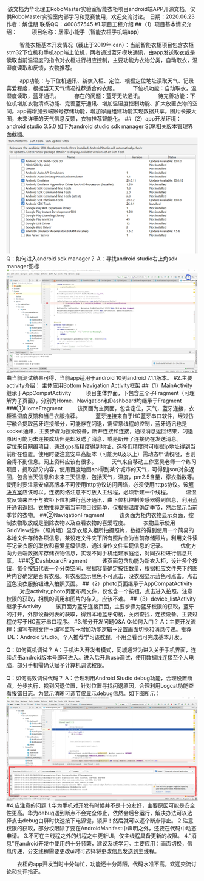 ·该文档为华北理工RoboMaster实验室智能衣柜项目android端APP开源文档，仅供RoboMaster实验室内部学习和竞赛使用，欢迎交流讨论。
日期：2020.06.23
作者：解佳朋
联系QQ：460857545
#1.项目工程介绍
##（1）项目基本情况介绍：
&#8195;&#8195;&#8194;项目名称：居家小能手（智能衣柜手机端app）

&#8195;&#8195;&#8194;智能衣柜基本开发情况（截止于2019年ican）：当前智能衣柜项目包含衣柜stm32下位机和手机app端上位机，两者通过蓝牙模块通讯，由app发送取衣或是读取当前温湿度的指令对衣柜进行相应控制，主要功能为衣物分类，自动取衣，温湿度读取和反馈，衣物推荐。

&#8195;&#8195;&#8194;app功能：与下位机通讯、新衣入柜、定位、根据定位地址读取天气、记录喜爱程度，根据当天天气情况推荐适合的衣服。
&#8195;&#8195;&#8194;下位机功能：自动取衣，温湿度读取，蓝牙通讯。
&#8195;&#8195;&#8194;存在的问题：蓝牙无法通讯。
&#8195;&#8195;&#8194;待完善功能：下位机增加衣物清点功能、完善蓝牙通讯、增加温湿度控制功能、扩大放置衣物的空间。app需增加云端账号存储功能，增加家庭组建功能实现数据共享。图片长按大图，未来详细的天气信息反馈，衣物推荐智能化。
##（2）app开发环境：android studio 3.5.0
如下为android studio sdk manager SDK相关版本管理界面截图。
![版本号](./picture/版本号.png)
Q：如何进入android sdk manager？
A：寻找android studio右上角sdk manager图标
![manager图标](./picture/manager图标.png)
由当前测试结果可得，当前app适用于android 10到android 7.1.1版本。
#2.主要activity介绍：
主体应用Bottom Navigation Activity框架
##（1）MainActivity继承于AppCompatActivity
&#8195;&#8195;&#8194;项目主体界面，下包含三个子Fragment（可理解为子页面），分别为Home、Navigation和Dashboard均继承于Fragment
###①HomeFragment
&#8195;&#8195;&#8194;该页面为主页面，包含定位，天气，蓝牙连接，衣柜温湿度反馈和当日衣服推荐。
&#8195;&#8195;&#8194;蓝牙连接来自于HC蓝牙串口软件，经过仿写融合提取蓝牙连接部分，可能存在闪退，需留意线程的控制，蓝牙通讯也是socket通讯，主要步骤为搜索设备，断开连接和连接，通过消息返回结果，闪退原因可能为未连接成功但是却发送了消息，或是断开了连接仍在发送消息。
&#8195;&#8195;&#8194;定位来自网络项目，通过gps高精度得到地址，选择低精度时可根据ip地址得到当前所在位置。使用时要注意安卓高版本（可能为8及以上）需动态申请权限，否则会得不到信息。网上资料应该有很多。
&#8195;&#8195;&#8194;天气来自移动工作室吴老师一个练习项目，提取部分内容，使用百度地图api得到某个城市的天气，可得到json对象返回，包含当天信息和未来三天信息，包括天气，温度，pm2.5含量，穿衣指数等。使用时要注意安卓高版本不可使用http协议访问网络，必须使用https协议。该[解决方案](https://blog.csdn.net/u011046184/article/details/90440194?utm_medium=distribute.pc_relevant.none-task-blog-BlogCommendFromMachineLearnPai2-1.nonecase&depth_1-utm_source=distribute.pc_relevant.none-task-blog-BlogCommendFromMachineLearnPai2-1.nonecase)应该可以。连接网络注意不可放入主线程，必须新建一个线程。
&#8195;&#8195;&#8194;温湿度反馈来自于与衣柜下位机进行蓝牙通讯，由下位机控制传感器得到信息，利用蓝牙通讯返回。衣物推荐逻辑当前项目很简单，仅根据温度确定季节，然后显示当前季节的衣物。
##②NavigationFragment
&#8195;&#8195;&#8194;该页面为柜内衣物显示页面，控制衣物取放或是删除衣物以及查看衣物的喜爱程度。
&#8195;&#8195;&#8194;衣物显示使用GridView控件（照片墙）显示衣服入柜所拍摄照片，数据的得到使用一个简易的本地文件存储各项信息，某设定文件夹下所有照片全为当前存储照片。利用文件读写记录衣服的取放和喜爱星级信息，通过操作文件实现信息的记录。
&#8195;&#8195;&#8194;优化方向为云端数据库存储衣物信息，实现不同手机组建家庭组，对同衣柜进行信息共享。
###③DashboardFragment
&#8195;&#8195;&#8194;该页面包含功能为新衣入柜，设计多个按钮，每个按钮代表一个分类空间，根据容量确定按钮数量，根据相应文件夹下的图片内容确定是否有衣服。有衣服显示黑色不可点击，没衣服显示蓝色可点击。点击蓝色没衣服按钮进入拍照页面。
##（2）photo页面继承于AppCompatActivity
&#8195;&#8195;&#8194;对应activity_photo页面布局文件，仅包含一个按钮，点击进入拍照。注意权限的获取，相机的调用和图片的存入，应该不难。
##（3）device_listActivity继承于Activity
&#8195;&#8195;&#8194;该页面为蓝牙连接页面，主要步骤为蓝牙权限的获取，蓝牙的打开，外部设备列表的获取，得到本地蓝牙句柄，关闭查找，连接设备。主要过程仿写于HC蓝牙串口程序。
#3.部分开发问题Q&A
Q:如何入门？
A：主要开发流程：编写布局文件->编写监听->增加功能逻辑->设置画面切换和消息传递。推荐IDE：Android Studio。个人推荐学习该[教程](https://www.runoob.com/w3cnote/android-tutorial-intro.html)，不用全看也可完成基本开发。

Q：如何真机调试？
A：手机进入开发者模式，同城通常为进入关于手机界面，连续点击android版本号即可进入。进入后开启usb调试，使用数据线连接至个人电脑，部分手机需确认赋予计算机调试权限。

Q：如何高效调试代码？
A：合理利用Android Studio debug功能，合理设置断点，分步执行，找到闪退位置，针对位置寻找闪退原因，合理利用Logcat功能查看报错日志。为显示清晰可调节仅显示debug信息。如下图所示：
![debug](picture/debug.png)
#4.应注意的问题
1.华为手机对开发有时候并不是十分友好，主要原因可能是安全性更高。华为debug遇到断点不会完全停止，依然会后台运行，解决办法可以选择点击debug白屏时快速按下电源键，锁屏！然后就可以逐个断点停止。
2.注意权限的获取，部分权限除了要在AndroidManifest中声明之外，还要在代码中动态申请。
3.不可在主线程之外的线程之中更新UI，仅主线程具备更新的权限。
4.“消息”在android开发中使用的十分频繁，建议系统学习。主要应用：画面切换，信息传递，分支线程需要更改ui时可选择将更改信息发送到主线程。

&#8195;&#8195;衣柜的app开发当时十分匆忙，功能还十分简陋，代码水准不高，欢迎交流讨论和批评指正。

